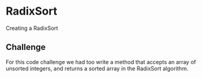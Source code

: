 # RadixSort
Creating a RadixSort
## Challenge
For this code challenge we had too write a method that accepts an array of unsorted integers, and returns a sorted
array in the RadixSort algorithm.
